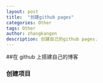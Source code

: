 ```yaml
---
layout: post
title:  "创建github pages"
categories: Other
tags: Other
author: zhangkangen
description: 创建自己的github pages.
---
```


##在 github 上搭建自己的博客

### 创建项目